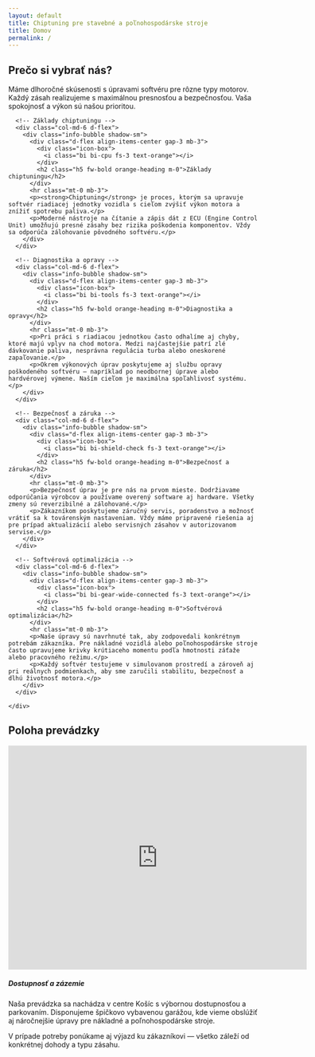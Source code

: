 ```yaml
---
layout: default
title: Chiptuning pre stavebné a poľnohospodárske stroje
title: Domov
permalink: /
---
```


<!-- Info Section Between Banner and Main Content -->
<section class="info-section text-center py-5 bg-white">
  <div class="container">
    <h2 class="h3 fw-bold mb-3 text-dark">Prečo si vybrať nás?</h2>
    <p class="lead text-muted">Máme dlhoročné skúsenosti s úpravami softvéru pre rôzne typy motorov. Každý zásah realizujeme s maximálnou presnosťou a bezpečnosťou. Vaša spokojnosť a výkon sú našou prioritou.</p>
  </div>
</section>
<!-- Section After Banner -->
<section id="onas" class="py-5 bg-onas">
  <div class="container">
    <div class="row g-4">

      <!-- Základy chiptuningu -->
      <div class="col-md-6 d-flex">
        <div class="info-bubble shadow-sm">
          <div class="d-flex align-items-center gap-3 mb-3">
            <div class="icon-box">
              <i class="bi bi-cpu fs-3 text-orange"></i>
            </div>
            <h2 class="h5 fw-bold orange-heading m-0">Základy chiptuningu</h2>
          </div>
          <hr class="mt-0 mb-3">
          <p><strong>Chiptuning</strong> je proces, ktorým sa upravuje softvér riadiacej jednotky vozidla s cieľom zvýšiť výkon motora a znížiť spotrebu paliva.</p>
          <p>Moderné nástroje na čítanie a zápis dát z ECU (Engine Control Unit) umožňujú presné zásahy bez rizika poškodenia komponentov. Vždy sa odporúča zálohovanie pôvodného softvéru.</p>
        </div>
      </div>

      <!-- Diagnostika a opravy -->
      <div class="col-md-6 d-flex">
        <div class="info-bubble shadow-sm">
          <div class="d-flex align-items-center gap-3 mb-3">
            <div class="icon-box">
              <i class="bi bi-tools fs-3 text-orange"></i>
            </div>
            <h2 class="h5 fw-bold orange-heading m-0">Diagnostika a opravy</h2>
          </div>
          <hr class="mt-0 mb-3">
          <p>Pri práci s riadiacou jednotkou často odhalíme aj chyby, ktoré majú vplyv na chod motora. Medzi najčastejšie patrí zlé dávkovanie paliva, nesprávna regulácia turba alebo oneskorené zapaľovanie.</p>
          <p>Okrem výkonových úprav poskytujeme aj službu opravy poškodeného softvéru – napríklad po neodbornej úprave alebo hardvérovej výmene. Naším cieľom je maximálna spoľahlivosť systému.</p>
        </div>
      </div>

      <!-- Bezpečnosť a záruka -->
      <div class="col-md-6 d-flex">
        <div class="info-bubble shadow-sm">
          <div class="d-flex align-items-center gap-3 mb-3">
            <div class="icon-box">
              <i class="bi bi-shield-check fs-3 text-orange"></i>
            </div>
            <h2 class="h5 fw-bold orange-heading m-0">Bezpečnosť a záruka</h2>
          </div>
          <hr class="mt-0 mb-3">
          <p>Bezpečnosť úprav je pre nás na prvom mieste. Dodržiavame odporúčania výrobcov a používame overený software aj hardware. Všetky zmeny sú reverzibilné a zálohované.</p>
          <p>Zákazníkom poskytujeme záručný servis, poradenstvo a možnosť vrátiť sa k továrenským nastaveniam. Vždy máme pripravené riešenia aj pre prípad aktualizácií alebo servisných zásahov v autorizovanom servise.</p>
        </div>
      </div>

      <!-- Softvérová optimalizácia -->
      <div class="col-md-6 d-flex">
        <div class="info-bubble shadow-sm">
          <div class="d-flex align-items-center gap-3 mb-3">
            <div class="icon-box">
              <i class="bi bi-gear-wide-connected fs-3 text-orange"></i>
            </div>
            <h2 class="h5 fw-bold orange-heading m-0">Softvérová optimalizácia</h2>
          </div>
          <hr class="mt-0 mb-3">
          <p>Naše úpravy sú navrhnuté tak, aby zodpovedali konkrétnym potrebám zákazníka. Pre nákladné vozidlá alebo poľnohospodárske stroje často upravujeme krivky krútiaceho momentu podľa hmotnosti záťaže alebo pracovného režimu.</p>
          <p>Každý softvér testujeme v simulovanom prostredí a zároveň aj pri reálnych podmienkach, aby sme zaručili stabilitu, bezpečnosť a dlhú životnosť motora.</p>
        </div>
      </div>

    </div>
  </div>
</section>
<!-- Sekcia: Poloha prevádzky -->
<section class="py-5 bg-white">
  <div class="container">
    <h2 class="h4 fw-bold mb-4">Poloha prevádzky</h2>
    <div class="row g-4">
      <div class="col-md-8">
        <div class="ratio ratio-16x9">
          <iframe 
            src="https://www.google.com/maps/embed?pb=!1m18!1m12!1m3!1d331.16535990359456!2d21.2454959!3d48.7164935!2m3!1f0!2f0!3f0!3m2!1i1024!2i768!4f13.1!3m3!1m2!1s0x473ee038ba9cc88f%3A0xd519ba6a42fd33fc!2sUniverzitn%C3%A1%20kni%C5%BEnica%20Technickej%20univerzity%20v%20Ko%C5%A1iciach!5e0!3m2!1ssk!2ssk!4v1717070427936!5m2!1ssk!2ssk" 
            width="600" 
            height="450" 
            style="border:0;" 
            allowfullscreen="" 
            loading="lazy" 
            referrerpolicy="no-referrer-when-downgrade"></iframe>
        </div>
      </div>
      <div class="col-md-4">
        <h5 class="fw-bold text-orange">Dostupnosť a zázemie</h5>
        <p>Naša prevádzka sa nachádza v centre Košíc s výbornou dostupnosťou a parkovaním. Disponujeme špičkovo vybavenou garážou, kde vieme obslúžiť aj náročnejšie úpravy pre nákladné a poľnohospodárske stroje.</p>
        <p>V prípade potreby ponúkame aj výjazd ku zákazníkovi — všetko záleží od konkrétnej dohody a typu zásahu.</p>
      </div>
    </div>
  </div>
</section>

